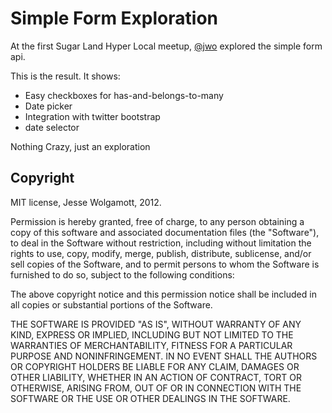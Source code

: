 Simple Form Exploration
=======================

At the first Sugar Land Hyper Local meetup, [@jwo](http://github.com/jwo) explored the simple form api.

This is the result. It shows:

* Easy checkboxes for has-and-belongs-to-many
* Date picker
* Integration with twitter bootstrap
* date selector

Nothing Crazy, just an exploration

Copyright
---------

MIT license, Jesse Wolgamott, 2012.

Permission is hereby granted, free of charge, to any person obtaining a copy of this software and associated documentation files (the "Software"), to deal in the Software without restriction, including without limitation the rights to use, copy, modify, merge, publish, distribute, sublicense, and/or sell copies of the Software, and to permit persons to whom the Software is furnished to do so, subject to the following conditions:

The above copyright notice and this permission notice shall be included in all copies or substantial portions of the Software.

THE SOFTWARE IS PROVIDED "AS IS", WITHOUT WARRANTY OF ANY KIND, EXPRESS OR IMPLIED, INCLUDING BUT NOT LIMITED TO THE WARRANTIES OF MERCHANTABILITY, FITNESS FOR A PARTICULAR PURPOSE AND NONINFRINGEMENT. IN NO EVENT SHALL THE AUTHORS OR COPYRIGHT HOLDERS BE LIABLE FOR ANY CLAIM, DAMAGES OR OTHER LIABILITY, WHETHER IN AN ACTION OF CONTRACT, TORT OR OTHERWISE, ARISING FROM, OUT OF OR IN CONNECTION WITH THE SOFTWARE OR THE USE OR OTHER DEALINGS IN THE SOFTWARE.
